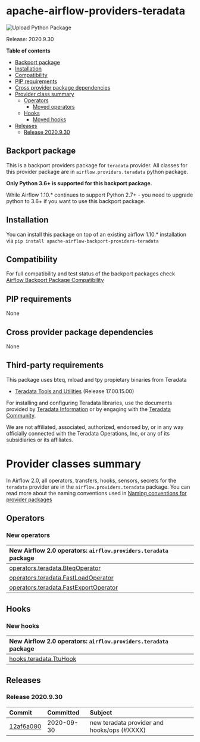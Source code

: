 # apache-airflow-providers-teradata

![Upload Python Package](https://github.com/flolas/apache-airflow-providers-teradata/workflows/Upload%20Python%20Package/badge.svg)

Release: 2020.9.30

**Table of contents**

- [Backport package](#backport-package)
- [Installation](#installation)
- [Compatibility](#compatibility)
- [PIP requirements](#pip-requirements)
- [Cross provider package dependencies](#cross-provider-package-dependencies)
- [Provider class summary](#provider-classes-summary)
    - [Operators](#operators)
        - [Moved operators](#moved-operators)
    - [Hooks](#hooks)
        - [Moved hooks](#moved-hooks)
- [Releases](#releases)
    - [Release 2020.9.30](#release-2020930)

## Backport package

This is a backport providers package for `teradata` provider. All classes for this provider package
are in `airflow.providers.teradata` python package.

**Only Python 3.6+ is supported for this backport package.**

While Airflow 1.10.* continues to support Python 2.7+ - you need to upgrade python to 3.6+ if you
want to use this backport package.



## Installation

You can install this package on top of an existing airflow 1.10.* installation via
`pip install apache-airflow-backport-providers-teradata`

## Compatibility

For full compatibility and test status of the backport packages check
[Airflow Backport Package Compatibility](https://cwiki.apache.org/confluence/display/AIRFLOW/Backported+providers+packages+for+Airflow+1.10.*+series)

## PIP requirements
None

## Cross provider package dependencies
None

## Third-party requirements
This package uses bteq, mload and tpy propietary binaries from Teradata

* [Teradata Tools and Utilities](https://downloads.teradata.com/download/tools/teradata-tools-and-utilities-linux-installation-package-0) (Release 17.00.15.00)

For installing and configuring Teradata libraries, use the documents provided by [Teradata Information](http://www.info.teradata.com/) or by engaging with the [Teradata Community](https://community.teradata.com/).

We are not affiliated, associated, authorized, endorsed by, or in any way officially connected with the Teradata Operations, Inc, or any of its subsidiaries or its affiliates.

# Provider classes summary

In Airflow 2.0, all operators, transfers, hooks, sensors, secrets for the `teradata` provider
are in the `airflow.providers.teradata` package. You can read more about the naming conventions used
in [Naming conventions for provider packages](https://github.com/apache/airflow/blob/master/CONTRIBUTING.rst#naming-conventions-for-provider-packages)


## Operators
### New operators

| New Airflow 2.0 operators: `airflow.providers.teradata` package                                                                                |
|:--------------------------------------------------------------------------------------------------------------------------------------------------|
| [operators.teradata.BteqOperator](https://github.com/apache/airflow/blob/master/airflow/providers/teradata/operators/bteq.py) |
| [operators.teradata.FastLoadOperator](https://github.com/apache/airflow/blob/master/airflow/providers/teradata/operators/fastload.py) |
| [operators.teradata.FastExportOperator](https://github.com/apache/airflow/blob/master/airflow/providers/teradata/operators/fastexport.py) |

## Hooks
### New hooks

| New Airflow 2.0 operators: `airflow.providers.teradata` package                                                                                |
|:--------------------------------------------------------------------------------------------------------------------------------------------------|
| [hooks.teradata.TtuHook](https://github.com/apache/airflow/blob/master/airflow/providers/teradata/hooks/ttu.py) |


## Releases

### Release 2020.9.30

| Commit                                                                                         | Committed   | Subject                                                                                  |
|:-----------------------------------------------------------------------------------------------|:------------|:-----------------------------------------------------------------------------------------|
| [12af6a080](https://github.com/apache/airflow/commit/12af6a08009b8776e00d8a0aab92363eb8c4e8b1) | 2020-09-30  | new teradata provider and hooks/ops (#XXXX)                               |

